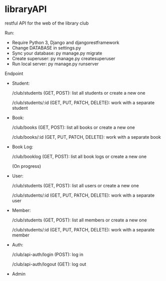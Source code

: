 # libraryAPI
restful API for the web of the library club

Run:
- Require Python 3, Django and djangorestframework
- Change DATABASE in settings.py
- Sync your database:
  py manage.py migrate
- Create superuser:
  py manage.py createsuperuser
- Run local server:
  py manage.py runserver

Endpoint
- Student:

  /club/students (GET, POST): list all students or create a new one
  
  /club/students/:id (GET, PUT, PATCH, DELETE): work with a separate student

- Book:

  /club/books (GET, POST): list all books or create a new one
  
  /club/books/:id (GET, PUT, PATCH, DELETE): work with a separate book
  
- Book Log:

  /club/booklog (GET, POST): list all book logs or create a new one
  
  (On progress)
  
- User:

  /club/students (GET, POST): list all users or create a new one
  
  /club/students/:id (GET, PUT, PATCH, DELETE): work with a separate user
  
- Member:

  /club/students (GET, POST): list all members or create a new one
  
  /club/students/:id (GET, PUT, PATCH, DELETE): work with a separate member
  
- Auth:

  /club/api-auth/login (POST): log in
  
  /club/api-auth/logout (GET): log out
  
- Admin
